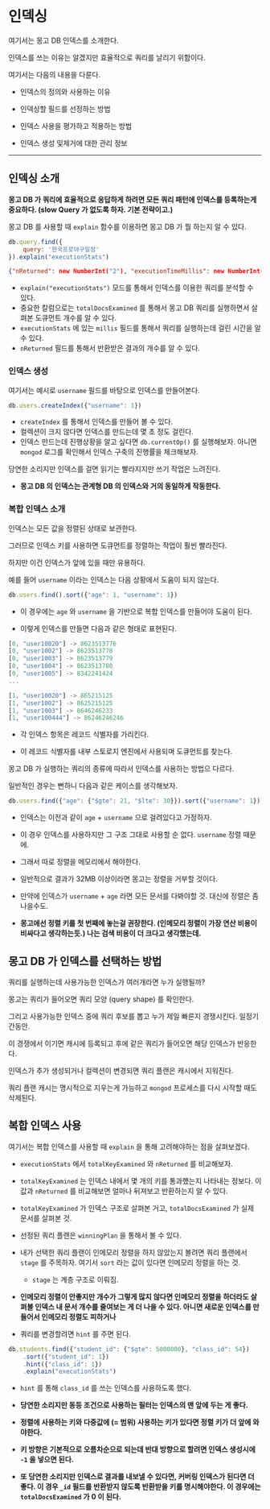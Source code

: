 # 인덱싱 

여기서는 몽고 DB 인덱스를 소개한다. 

인덱스를 쓰는 이유는 알겠지만 효율적으로 쿼리를 날리기 위함이다. 

여기서는 다음의 내용을 다룬다. 

- 인덱스의 정의와 사용하는 이유 

- 인덱싱할 필드를 선정하는 방법

- 인덱스 사용을 평가하고 적용하는 방법 

- 인덱스 생성 및제거에 대한 관리 정보 

***

## 인덱싱 소개 

**몽고 DB 가 쿼리에 효율적으로 응답하게 하려면 모든 쿼리 패턴에 인덱스를 등록하는게 중요하다. (slow Query 가 없도록 하자. 기본 전략이고.)** 

몽고 DB 를 사용할 때 `explain` 함수를 이용하면 몽고 DB 가 뭘 하는지 알 수 있다. 

```javascript
db.query.find({
    query: '한국프로야구일정'
}).explain("executionStats")
```

````json
{"nReturned": new NumberInt("2"), "executionTimeMillis": new NumberInt("2"), "totalKeysExamined": new NumberInt("2"), "totalDocsExamined": new NumberInt("2"), "executionStages": {"stage": "SINGLE_SHARD", "nReturned": new NumberInt("2"), "executionTimeMillis": new NumberInt("2"), "totalKeysExamined": new NumberInt("2"), "totalDocsExamined": new NumberInt("2"), "totalChildMillis": new NumberLong("0"), "shards": [{"shardName": "iron01", "executionSuccess": true, "executionStages": {"stage": "FETCH", "nReturned": new NumberInt("2"), "executionTimeMillisEstimate": new NumberInt("0"), "works": new NumberInt("4"), "advanced": new NumberInt("2"), "needTime": new NumberInt("0"), "needYield": new NumberInt("0"), "saveState": new NumberInt("0"), "restoreState": new NumberInt("0"), "isEOF": new NumberInt("1"), "docsExamined": new NumberInt("2"), "alreadyHasObj": new NumberInt("0"), "inputStage": {"stage": "SHARDING_FILTER", "nReturned": new NumberInt("2"), "executionTimeMillisEstimate": new NumberInt("0"), "works": new NumberInt("3"), "advanced": new NumberInt("2"), "needTime": new NumberInt("0"), "needYield": new NumberInt("0"), "saveState": new NumberInt("0"), "restoreState": new NumberInt("0"), "isEOF": new NumberInt("1"), "chunkSkips": new NumberInt("0"), "inputStage": {"stage": "IXSCAN", "nReturned": new NumberInt("2"), "executionTimeMillisEstimate": new NumberInt("0"), "works": new NumberInt("3"), "advanced": new NumberInt("2"), "needTime": new NumberInt("0"), "needYield": new NumberInt("0"), "saveState": new NumberInt("0"), "restoreState": new NumberInt("0"), "isEOF": new NumberInt("1"), "keyPattern": {"query": new NumberInt("1"), "contentId": new NumberInt("1")}, "indexName": "ix_query_contentid", "isMultiKey": false, "multiKeyPaths": {"query": [], "contentId": []}, "isUnique": false, "isSparse": false, "isPartial": false, "indexVersion": new NumberInt("1"), "direction": "forward", "indexBounds": {"query": ["[\"한국프로야구일정\", \"한국프로야구일정\"]"], "contentId": ["[MinKey, MaxKey]"]}, "keysExamined": new NumberInt("2"), "seeks": new NumberInt("1"), "dupsTested": new NumberInt("0"), "dupsDropped": new NumberInt("0")}}}}]}}
````

- `explain("executionStats")` 모드를 통해서 인덱스를 이용한 쿼리를 분석할 수 있다.
- 중요한 칼럼으로는 `totalDocsExamined` 를 통해서 몽고 DB 쿼리를 실행하면서 살펴본 도큐먼트 개수를 알 수 있다.
- `executionStats` 에 있는 `millis` 필드를 통해서 쿼리를 실행하는데 걸린 시간을 알 수 있다.
- `nReturned` 필드를 통해서 반환받은 결과의 개수를 알 수 있다.

### 인덱스 생성 

여기서는 예시로 `username` 필드를 바탕으로 인덱스를 만들어본다. 

```javascript
db.users.createIndex({"username": 1})
```

- `createIndex` 를 통해서 인덱스를 만들어 볼 수 있다.  
- 컬렉션이 크지 않다면 인덱스를 만드는데 몇 초 정도 걸린다. 
- 인덱스 만드는데 진행상황을 알고 싶다면 `db.currentOp()` 를 실행해보자. 아니면 `mongod` 로그를 확인해서 인덱스 구축의 진행률을 체크해보자. 

당연한 소리지만 인덱스를 걸면 읽기는 빨라지지만 쓰기 작업은 느려진다. 

- **몽고 DB 의 인덱스는 관계형 DB 의 인덱스와 거의 동일하게 작동한다.**

### 복합 인덱스 소개 

인덱스는 모든 값을 정렬된 상태로 보관한다. 

그러므로 인덱스 키를 사용하면 도큐먼트를 정렬하는 작업이 훨씬 빨라진다. 

하지만 이건 인덱스가 앞에 있을 때만 유용하다. 

예를 들어 `username` 이라는 인덱스는 다음 상황에서 도움이 되지 않는다. 

```javascript
db.users.find().sort({"age": 1, "username": 1})
```

- 이 경우에는 `age` 와 `username` 을 기반으로 복합 인덱스를 만들어야 도움이 된다. 

- 이렇게 인덱스를 만들면 다음과 같은 형태로 표현된다. 

```javascript
[0, "user10020"] -> 8623513776
[0, "user1002"] -> 8623513778
[0, "user1003"] -> 8623513779
[0, "user1004"] -> 8623513780
[0, "user1005"] -> 8342241424
...

[1, "user10020"] -> 865215125
[1, "user1002"] -> 8625215125
[1, "user1003"] -> 8646246233
[1, "user100444"] -> 86246246246
```

- 각 인덱스 항목은 레코드 식별자를 가리킨다.

- 이 레코드 식별자를 내부 스토로지 엔진에서 사용되며 도큐먼트를 찾는다. 

몽고 DB 가 실행하는 쿼리의 종류에 따라서 인덱스를 사용하는 방법으 다르다. 

일반적인 경우는 뻔하니 다음과 같은 케이스를 생각해보자. 

```javascript
db.users.find({"age": {"$gte": 21, "$lte": 30}}).sort({"username": 1})
```

- 인덱스는 이전과 같이 `age` + `username` 으로 걸려있다고 가정하자. 

- 이 경우 인덱스를 사용하지만 그 구조 그대로 사용할 순 없다. `username` 정렬 때문에. 

- 그래서 따로 정렬을 메모리에서 해야한다. 

- 일반적으로 결과가 32MB 이상이라면 몽고는 정렬을 거부할 것이다. 

- 만약에 인덱스가 `username` + `age` 라면 모든 문서를 다봐야할 것. 대신에 정렬은 좀 나을수도. 

- **몽고에선 정렬 키를 첫 번째에 놓는걸 권장한다. (인메모리 정렬이 가장 연산 비용이 비싸다고 생각하는듯.) 나는 검색 비용이 더 크다고 생각헀는데.**

## 몽고 DB 가 인덱스를 선택하는 방법 

쿼리를 실행하는데 사용가능한 인덱스가 여러개라면 누가 실행될까?

몽고는 쿼리가 들어오면 쿼리 모양 (query shape) 를 확인한다.  

그리고 사용가능한 인덱스 중에 쿼리 후보를 뽑고 누가 제일 빠른지 경쟁시킨다. 일정기간동안. 

이 경쟁에서 이기면 캐시에 등록되고 후에 같은 쿼리가 들어오면 해당 인덱스가 반응한다. 

인덱스가 추가 생성되거나 컬렉션이 변경되면 쿼리 플랜은 캐시에서 지워진다. 

쿼리 플랜 캐시는 명시적으로 지우는게 가능하고 `mongod` 프로세스를 다시 시작할 때도 삭제된다. 

## 복합 인덱스 사용 

여기서는 복합 인덱스를 사용할 때 `explain` 을 통해 고려해야하는 점을 살펴보겠다.

- `executionStats` 에서 `totalKeyExamined` 와 `nReturned` 를 비교해보자. 

- `totalKeyExamined` 는 인덱스 내에서 몇 개의 키를 통과헀는지 나타내는 정보다. 이 값과 `nReturned` 를 비교해보면 얼마나 뒤져보고 반환하는지 알 수 있다. 

- `totalKeyExamined` 가 인덱스 구조로 살펴본 거고, `totalDocsExamined` 가 실제 문서를 살펴본 것. 

- 선정된 쿼리 플랜은 `winningPlan` 을 통해서 볼 수 있다. 

- 내가 선택한 쿼리 플랜이 인메모리 정렬을 하지 않았는지 볼려면 쿼리 플랜에서 `stage` 를 주목하자. 여기서 `sort` 라는 값이 있다면 인메모리 정렬을 하는 것. 

  - `stage` 는 계층 구조로 이뤄짐.

- **인메모리 정렬이 안좋지만 개수가 그렇게 많지 않다면 인메모리 정렬을 하더라도 살펴볼 인덱스 내 문서 개수를 줄여보는 게 더 나을 수 있다. 아니면 새로운 인덱스를 만들어서 인메모리 정렬도 피하거나** 

- 쿼리를 변경할려면 `hint` 를 주면 된다. 

```javascript
db.students.find({"student_id": {"$gte": 5000000}, "class_id": 54})
    .sort({"student_id": 1})
    .hint({"class_id": 1})
    .explain("executionStats")
```

- `hint` 를 통해 `class_id` 를 쓰는 인덱스를 사용하도록 했다. 

- **당연한 소리지만 동등 조건으로 사용하는 필터는 인덱스의 맨 앞에 두는 게 좋다.** 

- **정렬에 사용하는 키와 다중값에 (= 범위) 사용하는 키가 있다면 정렬 키가 더 앞에 와야한다.**

- **키 방향은 기본적으로 오름차순으로 되는데 반대 방향으로 할려면 인덱스 생성시에 `-1` 을 넣으면 된다.**  

- **또 당연한 소리지만 인덱스로 결과를 내보낼 수 있다면, 커버링 인덱스가 된다면 더 좋다. 이 경우 `_id` 필드를 반환받지 않도록 반환받을 키를 명시해야한다. 이 경우에는 `totalDocsExamined` 가 0 이 된다.**





